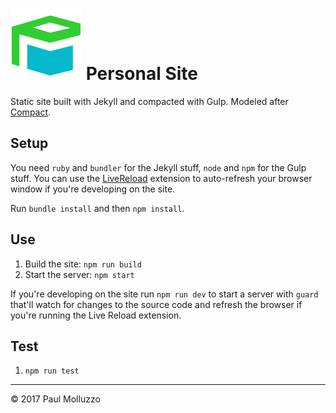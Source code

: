 # ![](./logo.png) Personal Site

Static site built with Jekyll and compacted with Gulp. Modeled after [Compact](https://github.com/nestedobject/compact).

## Setup

You need `ruby` and `bundler` for the Jekyll stuff, `node` and `npm` for the Gulp stuff. You can use the [LiveReload](https://chrome.google.com/webstore/detail/livereload/jnihajbhpnppcggbcgedagnkighmdlei) extension to auto-refresh your browser window if you're developing on the site.

Run `bundle install` and then `npm install`.

## Use

1. Build the site: `npm run build`
3. Start the server: `npm start`

If you're developing on the site run `npm run dev` to start a server with `guard` that'll watch for changes to the source code and refresh the browser if you're running the Live Reload extension.

## Test

1. `npm run test`

---

© 2017 Paul Molluzzo
